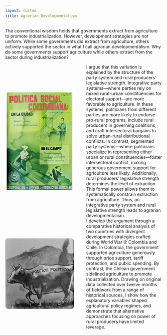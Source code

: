 ```yaml
---
layout: custom
title: Agrarian Developmentalism
---
```

The conventional wisdom holds that governments extract from agriculture to promote industrialization. However, development strategies are not uniform. While some governments did extract from agriculture, others actively supported the sector in what I call agrarian developmentalism. Why do some governments support agriculture while others extract from the sector during industrialization?

<div style="display: flex; align-items: center; gap: 40px;">
  <img src="assets/img/for_my_book_2.jpg" alt="politica social" width="220" style="border-radius: 8px;" />
  <div>
    I argue that this variation is explained by the structure of the party system and rural producers’ legislative strength. Integrative party systems—where parties rely on mixed rural-urban constituencies for electoral support—are more favorable to agriculture. In these systems, politicians from different parties are more likely to endorse pro-rural programs, include rural producers in governing coalitions, and craft intersectoral bargains to solve urban-rural distributional conflicts. In contrast, segmented party systems—where politicians specialize in representing either urban or rural constituencies—foster intersectoral conflict, making generous government support for agriculture less likely. Additionally, rural producers’ legislative strength determines the level of extraction. This formal power allows them to systematically constrain extraction from agriculture. Thus, an integrative party system and rural legislative strength leads to agrarian developmentalism.
  </div>
</div>

<div style="display: flex; align-items: center; gap: 40px;">
  <img src="assets/img/for_my_book.png" alt="precios politicos" width="220" style="border-radius: 8px;" />
  <div>
    I develop the argument through a comparative historical analysis of two countries with divergent development strategies crafted during World War II: Colombia and Chile. In Colombia, the government supported agriculture generously through price support, tariff protection, and public spending. By contrast, the Chilean government sidelined agriculture to promote industrialization. Drawing on original data collected over twelve months of fieldwork from a range of historical sources, I show how the explanatory variables shaped agricultural policy regimes, and demonstrate that alternative approaches focusing on power of rural producers have limited leverage.
  </div>
</div>

